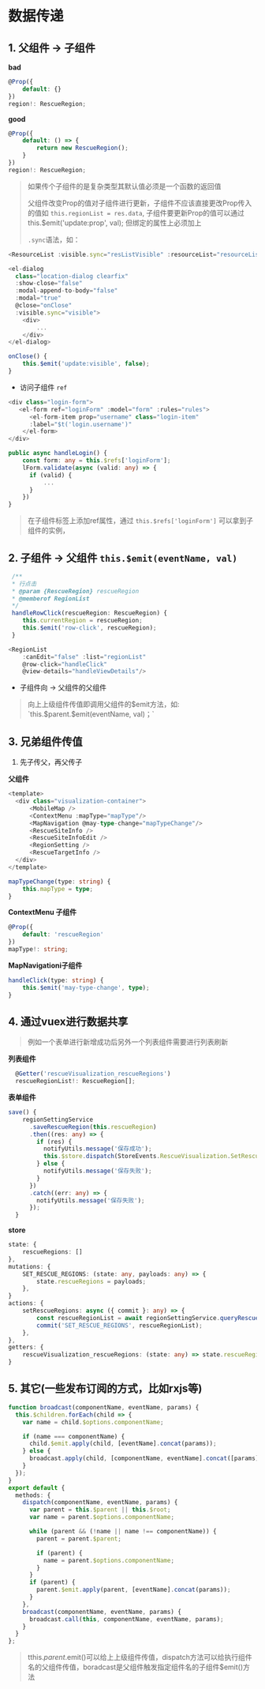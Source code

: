 #  数据传递

## 1. 父组件  -> 子组件

**bad**

```ts
@Prop({
    default: {}
})
region!: RescueRegion;
```
**good**

```ts
@Prop({
	default: () => {
        return new RescueRegion();
    }
})
region!: RescueRegion;
```

>如果传个子组件的是复杂类型其默认值必须是一个函数的返回值
>
>父组件改变Prop的值对子组件进行更新，子组件不应该直接更改Prop传入的值如 ```this.regionList = res.data```, 子组件要更新Prop的值可以通过this.$emit('update:prop', val);  但绑定的属性上必须加上
>
>`.sync`语法，如：

```ts
<ResourceList :visible.sync="resListVisible" :resourceList="resourceList"></ResourceList>

<el-dialog
  class="location-dialog clearfix"
  :show-close="false"
  :modal-append-to-body="false"
  :modal="true"
  @close="onClose"
  :visible.sync="visible">
	<div>
        ...
    </div>
</el-dialog>
```

```ts
onClose() {
    this.$emit('update:visible', false);
}
```

- 访问子组件    `ref`

```ts
<div class="login-form">
   <el-form ref="loginForm" :model="form" :rules="rules">
      <el-form-item prop="username" class="login-item" 
      :label="$t('login.username')"
	</el-form>
</div>
```

```ts
public async handleLogin() {
    const form: any = this.$refs['loginForm'];
    lForm.validate(async (valid: any) => {
      if (valid) {
          ...
      }
   	})
}
```

> 在子组件标签上添加ref属性，通过   `this.$refs['loginForm']`   可以拿到子组件的实例，

## 2. 子组件 -> 父组件 ```this.$emit(eventName, val)```

```ts
 /**
 * 行点击
 * @param {RescueRegion} rescueRegion
 * @memberof RegionList
 */
 handleRowClick(rescueRegion: RescueRegion) {
 	this.currentRegion = rescueRegion;
 	this.$emit('row-click', rescueRegion);
 }
```

```ts
<RegionList 
 	:canEdit="false" :list="regionList"
    @row-click="handleClick" 
    @view-details="handleViewDetails"/>
```

- 子组件向  -> 父组件的父组件

> 向上上级组件传值即调用父组件的$emit方法，如: `this.$parent.$emit(eventName, val)；`

## 3. 兄弟组件传值

1. 先子传父，再父传子

**父组件**

```ts
<template>
  <div class="visualization-container">
      <MobileMap />
      <ContextMenu :mapType="mapType"/>
      <MapNavigation @may-type-change="mapTypeChange"/>
      <RescueSiteInfo />
      <RescueSiteInfoEdit />
      <RegionSetting />
      <RescueTargetInfo />
  </div>
</template>
```

```ts
mapTypeChange(type: string) {
    this.mapType = type;
}
```

**ContextMenu 子组件**

```ts
@Prop({
    default: 'rescueRegion'
})
mapType!: string;
```
**MapNavigationi子组件**
```ts
handleClick(type: string) {
    this.$emit('may-type-change', type);
}
```

## 4. 通过vuex进行数据共享

> 例如一个表单进行新增成功后另外一个列表组件需要进行列表刷新

**列表组件**

```ts
  @Getter('rescueVisualization_rescueRegions')
  rescueRegionList!: RescueRegion[];
```
**表单组件**
```ts
save() {
    regionSettingService
      .saveRescueRegion(this.rescueRegion)
      .then((res: any) => {
        if (res) {
          notifyUtils.message('保存成功');
          this.$store.dispatch(StoreEvents.RescueVisualization.SetRescueRegions);
        } else {
          notifyUtils.message('保存失败');
        }
      })
      .catch((err: any) => {
        notifyUtils.message('保存失败');
      });
  }
```

**store**

```ts
state: {
    rescueRegions: []
},
mutations: {
    SET_RESCUE_REGIONS: (state: any, payloads: any) => {
    	state.rescueRegions = payloads;
	},  
}
actions: {
    setRescueRegions: async ({ commit }: any) => {
        const rescueRegionList = await regionSettingService.queryRescueRegionList();
        commit('SET_RESCUE_REGIONS', rescueRegionList);
    },
},
getters: {
	rescueVisualization_rescueRegions: (state: any) => state.rescueRegions, 
}
```

## 5. 其它(一些发布订阅的方式，比如rxjs等)

```ts
function broadcast(componentName, eventName, params) {
  this.$children.forEach(child => {
    var name = child.$options.componentName;

    if (name === componentName) {
      child.$emit.apply(child, [eventName].concat(params));
    } else {
      broadcast.apply(child, [componentName, eventName].concat([params]));
    }
  });
}
export default {
  methods: {
    dispatch(componentName, eventName, params) {
      var parent = this.$parent || this.$root;
      var name = parent.$options.componentName;

      while (parent && (!name || name !== componentName)) {
        parent = parent.$parent;

        if (parent) {
          name = parent.$options.componentName;
        }
      }
      if (parent) {
        parent.$emit.apply(parent, [eventName].concat(params));
      }
    },
    broadcast(componentName, eventName, params) {
      broadcast.call(this, componentName, eventName, params);
    }
  }
};
```

> tthis.$parent.$emit()可以给上上级组件传值，dispatch方法可以给执行组件名的父组件传值，boradcast是父组件触发指定组件名的子组件$emit()方法